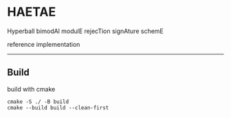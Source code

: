# HAETAE

Hyperball bimodAl modulE rejecTion signAture schemE

reference implementation

---

## Build

build with cmake
```
cmake -S ./ -B build
cmake --build build --clean-first
```


